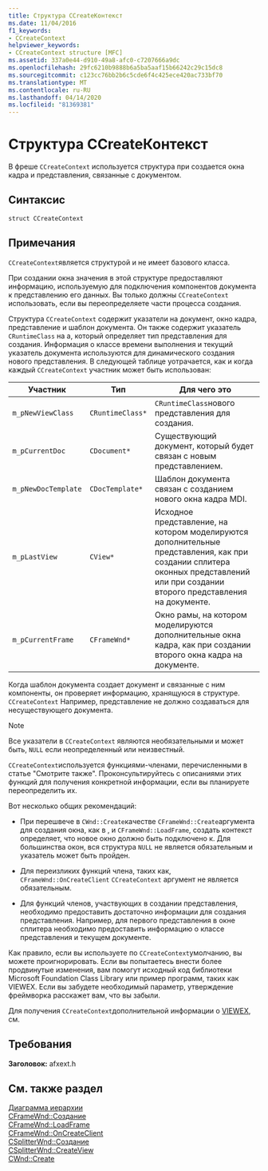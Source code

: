 ```yaml
---
title: Структура CCreateКонтекст
ms.date: 11/04/2016
f1_keywords:
- CCreateContext
helpviewer_keywords:
- CCreateContext structure [MFC]
ms.assetid: 337a0e44-d910-49a8-afc0-c7207666a9dc
ms.openlocfilehash: 29fc6210b9888b6a5ba5aaf15b66242c29c15dc8
ms.sourcegitcommit: c123cc76bb2b6c5cde6f4c425ece420ac733bf70
ms.translationtype: MT
ms.contentlocale: ru-RU
ms.lasthandoff: 04/14/2020
ms.locfileid: "81369381"
---
```

# <a name="ccreatecontext-structure"></a>Структура CCreateКонтекст

В фреше `CCreateContext` используется структура при создается окна кадра и представления, связанные с документом.

## <a name="syntax"></a>Синтаксис

```
struct CCreateContext
```

## <a name="remarks"></a>Примечания

`CCreateContext`является структурой и не имеет базового класса.

При создании окна значения в этой структуре предоставляют информацию, используемую для подключения компонентов документа к представлению его данных. Вы только должны `CCreateContext` использовать, если вы переопределяете части процесса создания.

Структура `CCreateContext` содержит указатели на документ, окно кадра, представление и шаблон документа. Он также содержит указатель `CRuntimeClass` на a, который определяет тип представления для создания. Информация о классе времени выполнения и текущий указатель документа используются для динамического создания нового представления. В следующей таблице уотрачается, как и когда каждый `CCreateContext` участник может быть использован:

|Участник|Тип|Для чего это|
|------------|----------|--------------------|
|`m_pNewViewClass`|`CRuntimeClass*`|`CRuntimeClass`нового представления для создания.|
|`m_pCurrentDoc`|`CDocument*`|Существующий документ, который будет связан с новым представлением.|
|`m_pNewDocTemplate`|`CDocTemplate*`|Шаблон документа связан с созданием нового окна кадра MDI.|
|`m_pLastView`|`CView*`|Исходное представление, на котором моделируются дополнительные представления, как при создании сплитера оконных представлений или при создании второго представления на документе.|
|`m_pCurrentFrame`|`CFrameWnd*`|Окно рамы, на котором моделируются дополнительные окна кадра, как при создании второго окна кадра на документе.|

Когда шаблон документа создает документ и связанные с ним компоненты, он проверяет информацию, хранящуюся в структуре. `CCreateContext` Например, представление не должно создаваться для несуществующего документа.

> [!NOTE]
> Все указатели в `CCreateContext` являются необязательными и может быть, `NULL` если неопределенный или неизвестный.

`CCreateContext`используется функциями-членами, перечисленными в статье "Смотрите также". Проконсультируйтесь с описаниями этих функций для получения конкретной информации, если вы планируете переопределить их.

Вот несколько общих рекомендаций:

- При перешвече в `CWnd::Create`качестве `CFrameWnd::Create`аргумента для создания окна, как в , и `CFrameWnd::LoadFrame`, создать контекст определяет, что новое окно должно быть подключено к. Для большинства окон, вся структура `NULL` не является обязательным и указатель может быть пройден.

- Для переизликих функций члена, таких как, `CFrameWnd::OnCreateClient` `CCreateContext` аргумент не является обязательным.

- Для функций членов, участвующих в создании представления, необходимо предоставить достаточно информации для создания представления. Например, для первого представления в окне сплитера необходимо предоставить информацию о классе представления и текущем документе.

Как правило, если вы используете по `CCreateContext`умолчанию, вы можете проигнорировать. Если вы попытаетесь внести более продвинутые изменения, вам помогут исходный код библиотеки Microsoft Foundation Class Library или пример программ, таких как VIEWEX. Если вы забудете необходимый параметр, утверждение фреймворка расскажет вам, что вы забыли.

Для получения `CCreateContext`дополнительной информации о [VIEWEX](../../overview/visual-cpp-samples.md), см.

## <a name="requirements"></a>Требования

**Заголовок:** afxext.h

## <a name="see-also"></a>См. также раздел

[Диаграмма иерархии](../../mfc/hierarchy-chart.md)<br/>
[CFrameWnd::Создание](../../mfc/reference/cframewnd-class.md#create)<br/>
[CFrameWnd::LoadFrame](../../mfc/reference/cframewnd-class.md#loadframe)<br/>
[CFrameWnd::OnCreateClient](../../mfc/reference/cframewnd-class.md#oncreateclient)<br/>
[CSplitterWnd::Создание](../../mfc/reference/csplitterwnd-class.md#create)<br/>
[CSplitterWnd::CreateView](../../mfc/reference/csplitterwnd-class.md#createview)<br/>
[CWnd::Create](../../mfc/reference/cwnd-class.md#create)
